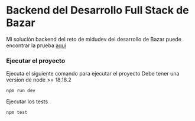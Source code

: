 # Backend del Desarrollo Full Stack de Bazar

Mi solución backend del reto de midudev del desarrollo de Bazar
puede encontrar la prueba [aquí](https://github.com/Ricky10B/pruebas-tecnicas/blob/main/pruebas/02-bazar-universal/README.md)

### Ejecutar el proyecto

Ejecuta el siguiente comando para ejecutar el proyecto
Debe tener una version de node >= 18.18.2

```npm run dev```

Ejecutar los tests

```npm test```

